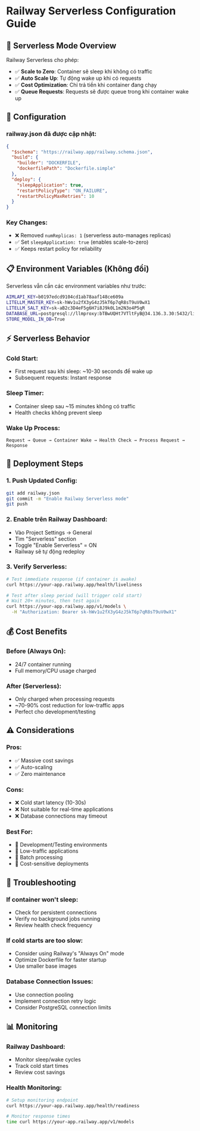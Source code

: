 # Railway Serverless Configuration Guide

## 🚀 **Serverless Mode Overview**

Railway Serverless cho phép:
- ✅ **Scale to Zero**: Container sẽ sleep khi không có traffic
- ✅ **Auto Scale Up**: Tự động wake up khi có requests
- ✅ **Cost Optimization**: Chỉ trả tiền khi container đang chạy
- ✅ **Queue Requests**: Requests sẽ được queue trong khi container wake up

## 🔧 **Configuration**

### **railway.json đã được cập nhật:**
```json
{
  "$schema": "https://railway.app/railway.schema.json",
  "build": {
    "builder": "DOCKERFILE",
    "dockerfilePath": "Dockerfile.simple"
  },
  "deploy": {
    "sleepApplication": true,
    "restartPolicyType": "ON_FAILURE",
    "restartPolicyMaxRetries": 10
  }
}
```

### **Key Changes:**
- ❌ Removed `numReplicas: 1` (serverless auto-manages replicas)
- ✅ Set `sleepApplication: true` (enables scale-to-zero)
- ✅ Keeps restart policy for reliability

## 📋 **Environment Variables (Không đổi)**

Serverless vẫn cần các environment variables như trước:
```bash
AIMLAPI_KEY=b0197edcd9104cd1ab78aaf148ce609a
LITELLM_MASTER_KEY=sk-hWv1u2fX3yG4zJ5kT6p7qR8sT9uV0wX1
LITELLM_SALT_KEY=sk-aB2c3D4eF5g6H7i8J9k0L1m2N3o4P5qR
DATABASE_URL=postgresql://llmproxy:bTBwUQHt7VTltFyB@34.136.3.30:5432/litellm
STORE_MODEL_IN_DB=True
```

## ⚡ **Serverless Behavior**

### **Cold Start:**
- First request sau khi sleep: ~10-30 seconds để wake up
- Subsequent requests: Instant response

### **Sleep Timer:**
- Container sleep sau ~15 minutes không có traffic
- Health checks không prevent sleep

### **Wake Up Process:**
```
Request → Queue → Container Wake → Health Check → Process Request → Response
```

## 🚀 **Deployment Steps**

### **1. Push Updated Config:**
```bash
git add railway.json
git commit -m "Enable Railway Serverless mode"
git push
```

### **2. Enable trên Railway Dashboard:**
- Vào Project Settings → General
- Tìm "Serverless" section
- Toggle "Enable Serverless" = ON
- Railway sẽ tự động redeploy

### **3. Verify Serverless:**
```bash
# Test immediate response (if container is awake)
curl https://your-app.railway.app/health/liveliness

# Test after sleep period (will trigger cold start)
# Wait 20+ minutes, then test again
curl https://your-app.railway.app/v1/models \
  -H "Authorization: Bearer sk-hWv1u2fX3yG4zJ5kT6p7qR8sT9uV0wX1"
```

## 💰 **Cost Benefits**

### **Before (Always On):**
- 24/7 container running
- Full memory/CPU usage charged

### **After (Serverless):**
- Only charged when processing requests
- ~70-90% cost reduction for low-traffic apps
- Perfect cho development/testing

## ⚠️ **Considerations**

### **Pros:**
- ✅ Massive cost savings
- ✅ Auto-scaling
- ✅ Zero maintenance

### **Cons:**
- ❌ Cold start latency (10-30s)
- ❌ Not suitable for real-time applications
- ❌ Database connections may timeout

### **Best For:**
- 🎯 Development/Testing environments
- 🎯 Low-traffic applications
- 🎯 Batch processing
- 🎯 Cost-sensitive deployments

## 🔧 **Troubleshooting**

### **If container won't sleep:**
- Check for persistent connections
- Verify no background jobs running
- Review health check frequency

### **If cold starts are too slow:**
- Consider using Railway's "Always On" mode
- Optimize Dockerfile for faster startup
- Use smaller base images

### **Database Connection Issues:**
- Use connection pooling
- Implement connection retry logic
- Consider PostgreSQL connection limits

## 📊 **Monitoring**

### **Railway Dashboard:**
- Monitor sleep/wake cycles
- Track cold start times
- Review cost savings

### **Health Monitoring:**
```bash
# Setup monitoring endpoint
curl https://your-app.railway.app/health/readiness

# Monitor response times
time curl https://your-app.railway.app/v1/models
```
